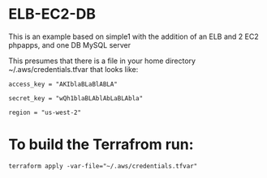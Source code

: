 
ELB-EC2-DB
==========

This is an example based on simple1 with the addition of an ELB and 2 EC2 phpapps, and one DB MySQL server

This presumes that there is a file in your home directory ~/.aws/credentials.tfvar that looks like:

    access_key = "AKIblaBLaBlABLA"

    secret_key = "wQh1blaBLAblAbLaBLAbla"

    region = "us-west-2"


To build the Terrafrom run:
===========================

    terraform apply -var-file="~/.aws/credentials.tfvar"


